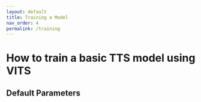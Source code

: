 ```yaml
---
layout: default
title: Training a Model
nav_order: 4
permalink: /training
---
```

# How to train a basic TTS model using  VITS
## Default Parameters